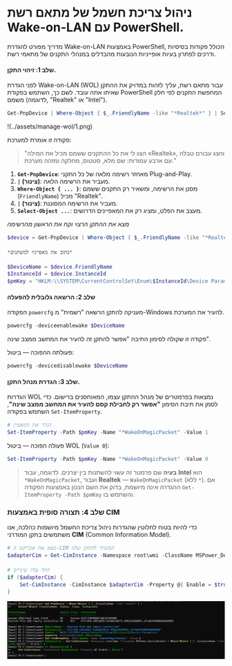 # ניהול צריכת חשמל של מתאם רשת Wake-on-LAN עם PowerShell.

מדריך מפורט להגדרת Wake-on-LAN באמצעות PowerShell, הכולל פקודות בסיסיות ודרכים לפתרון בעיות אופייניות הנובעות מהבדלים במנהלי התקנים של מתאמי רשת.

#### שלב 1: זיהוי התקן.

לפני הגדרת Wake-on-LAN (WOL) עבור מתאם רשת, עליך לזהות במדויק את ההתקן שאיתו אתה עובד. לשם כך, השתמש בפקודת PowerShell המחפשת התקנים לפי חלק משמם (לדוגמה, "Realtek" או "Intel").

```powershell
Get-PnpDevice | Where-Object { $_.FriendlyName -like "*Realtek*" } | Select-Object FriendlyName, Status, Class, InstanceId
```
!(../assets/manage-wol/1.png)

פקודה זו אומרת למערכת:
> "הצג לי את כל ההתקנים ששמם מכיל את המילה «Realtek», והצג עבורם טבלה עם ארבע עמודות: שם מלא, סטטוס, מחלקה ומזהה מערכת."

1.  **`Get-PnpDevice`**: מאחזר רשימה מלאה של כל התקני Plug-and-Play.
2.  **`|` (צינור)**: מעביר את הרשימה הלאה.
3.  **`Where-Object { ... }`**: מסנן את הרשימה, ומשאיר רק התקנים ששמם (`FriendlyName`) מכיל "Realtek".
4.  **`|` (צינור)**: מעביר את הרשימה המסוננת.
5.  **`Select-Object ...`**: מעצב את הפלט, ומציג רק את המאפיינים הדרושים.

*מצא את ההתקן הרצוי וקח את הראשון מהרשימה*

```powershell
$device = Get-PnpDevice | Where-Object { $_.FriendlyName -like "*Realtek*" } | Select-Object -First 1

*כתוב את מאפייניו למשתנים*

$DeviceName = $device.FriendlyName
$InstanceId = $device.InstanceId
$pmKey = "HKLM:\\SYSTEM\CurrentControlSet\Enum\$InstanceId\Device Parameters"
```

#### שלב 2: הרשאה גלובלית להפעלה

הפקודה `powercfg` מעניקה להתקן הרשאה "רשמית" מ-Windows להעיר את המערכת.
```powershell
powercfg -deviceenablewake $DeviceName
```
פקודה זו שקולה לסימון התיבה "אפשר להתקן זה להעיר את המחשב ממצב שינה".

פעולתה ההפוכה — ביטול:
```powershell
powercfg -devicedisablewake $DeviceName
```
#### שלב 3: הגדרת מנהל התקן.
הגדרות WOL נמצאות בפרמטרים של מנהל ההתקן עצמו, המאוחסנים ברישום. 
כדי לסמן את תיבת הסימון **"אפשר רק לחבילת קסם להעיר את המחשב ממצב שינה"**, 
השתמש בפקודה `Set-ItemProperty`.

```powershell
# הגדר את המאפיין
Set-ItemProperty -Path $pmKey -Name "*WakeOnMagicPacket" -Value 1
```
פעולה הפוכה — ביטול WOL (`Value 0`):
```powershell
Set-ItemProperty -Path $pmKey -Name "*WakeOnMagicPacket" -Value 0
```
> **בעיה** שם פרמטר זה עשוי להשתנות בין יצרנים. לדוגמה, עבור **Intel** הוא `*WakeOnMagicPacket`, ועבור **Realtek** — `WakeOnMagicPacket` (ללא `*`). אם ההגדרה אינה מיושמת, בדוק את השם הנכון באמצעות הפקודה `Get-ItemProperty -Path $pmKey` והשתמש בו.

### שלב 4: תצורה סופית באמצעות CIM
כדי להיות בטוח לחלוטין שהגדרות ניהול צריכת החשמל מיושמות כהלכה, אנו משתמשים בתקן המודרני **CIM** (Common Information Model).

```powershell
# מצא את אובייקט ה-CIM המשויך להתקן שלנו
$adapterCim = Get-CimInstance -Namespace root\wmi -ClassName MSPower_DeviceEnable | Where-Object { $_.InstanceName -like "*$($instanceId.Split('\')[-1])*" }

# החל עליו שינויים
if ($adapterCim) {
    Set-CimInstance -CimInstance $adapterCim -Property @{ Enable = $true }
}
```

![1](../assets/manage-wol/1.png)

```